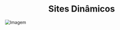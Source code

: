 <h1 align="center"> Sites Dinâmicos </h1>
 
![Imagem](https://tudosobrehospedagemdesites.com.br/site/wp-content/uploads/2017/08/sites-estaticos-e-sites-dinamicos-2018_destaque.png)
